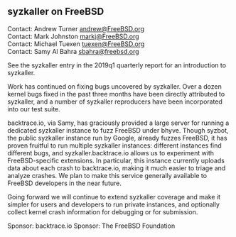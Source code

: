 ## syzkaller on FreeBSD ##

Contact: Andrew Turner <andrew@FreeBSD.org>  
Contact: Mark Johnston <markj@FreeBSD.org>  
Contact: Michael Tuexen <tuexen@FreeBSD.org>  
Contact: Samy Al Bahra <sbahra@freebsd.org>  

See the syzkaller entry in the 2019q1 quarterly report for an
introduction to syzkaller.

Work has continued on fixing bugs uncovered by syzkaller.  Over a dozen
kernel bugs fixed in the past three months have been directly attributed
to syzkaller, and a number of syzkaller reproducers have been
incorporated into our test suite.

backtrace.io, via Samy, has graciously provided a large server for
running a dedicated syzkaller instance to fuzz FreeBSD under bhyve.
Though syzbot, the public syzkaller instance run by Google, already
fuzzes FreeBSD, it has proven fruitful to run multiple syzkaller
instances: different instances find different bugs, and
syzkaller.backtrace.io allows us to experiment with FreeBSD-specific
extensions.  In particular, this instance currently uploads data about
each crash to backtrace.io, making it much easier to triage and analyze
crashes.  We plan to make this service generally available to FreeBSD
developers in the near future.

Going forward we will continue to extend syzkaller coverage and make it
simpler for users and developers to run private instances, and
optionally collect kernel crash information for debugging or for
submission.

Sponsor: backtrace.io
Sponsor: The FreeBSD Foundation

